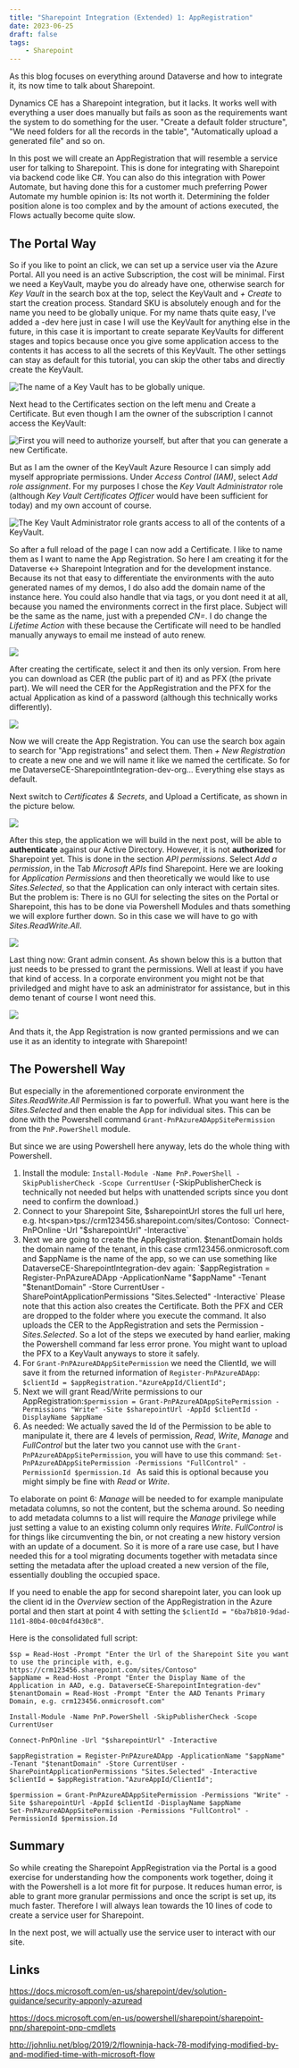 ```yaml
---
title: "Sharepoint Integration (Extended) 1: AppRegistration"
date: 2023-06-25
draft: false
tags: 
    - Sharepoint
---
```


As this blog focuses on everything around Dataverse and how to integrate it, its now time to talk about Sharepoint. 

Dynamics CE has a Sharepoint integration, but it lacks. It works well with everything a user does manually but fails as soon as the requirements want the system to do something for the user. "Create a default folder structure", "We need folders for all the records in the table", "Automatically upload a generated file" and so on. 

In this post we will create an AppRegistration that will resemble a service user for talking to Sharepoint. This is done for integrating with Sharepoint via backend code like C#. You can also do this integration with Power Automate, but having done this for a customer much preferring Power Automate my humble opinion is: Its not worth it. Determining the folder position alone is too complex and by the amount of actions executed, the Flows actually become quite slow. 

## The Portal Way
So if you like to point an click, we can set up a service user via the Azure Portal. All you need is an active Subscription, the cost will be minimal.
First we need a KeyVault, maybe you do already have one, otherwise search for _Key Vault_ in the search box at the top, select the KeyVault and _+ Create_ to start the creation process. Standard SKU is absolutely enough and for the name you need to be globally unique. For my name thats quite easy, I've added a -dev here just in case I will use the KeyVault for anything else in the future, in this case it is important to create separate KeyVaults for different stages and topics because once you give some application access to the contents it has access to all the secrets of this KeyVault. The other settings can stay as default for this tutorial, you can skip the other tabs and directly create the KeyVault.

![The name of a Key Vault has to be globally unique.](CreateKeyVault.png)

Next head to the Certificates section on the left menu and Create a Certificate. But even though I am the owner of the subscription I cannot access the KeyVault:

![First you will need to authorize yourself, but after that you can generate a new Certificate.](GenerateCertificate.png)

But as I am the owner of the KeyVault Azure Resource I can simply add myself appropriate permissions. Under _Access Control (IAM)_, select _Add role assignment_. For my purposes I chose the _Key Vault Administrator_ role (although _Key Vault Certificates Officer_ would have been sufficient for today) and my own account of course.

![The _Key Vault Administrator_ role grants access to all of the contents of a KeyVault.](AddRole.png)

So after a full reload of the page I can now add a Certificate. I like to name them as I want to name the App Registration. So here I am creating it for the Dataverse <-> Sharepoint Integration and for the development instance. Because its not that easy to differentiate the environments with the auto generated names of my demos, I do also add the domain name of the instance here. You could also handle that via tags, or you dont need it at all, because you named the environments correct in the first place. Subject will be the same as the name, just with a prepended _CN=_. I do change the _Lifetime Action_ with these because the Certificate will need to be handled manually anyways to email me instead of auto renew. 

![](NewCertificate.png)

After creating the certificate, select it and then its only version. From here you can download as CER (the public part of it) and as PFX (the private part). We will need the CER for the AppRegistration and the PFX for the actual Application as kind of a password (although this technically works differently).

![](Download.png)

Now we will create the App Registration. You can use the search box again to search for "App registrations" and select them. Then _+ New Registration_ to create a new one and we will name it like we named the certificate. So for me DataverseCE-SharepointIntegration-dev-org... Everything else stays as default. 

Next switch to _Certificates & Secrets_, and Upload a Certificate, as shown in the picture below.

![](Upload.png)

After this step, the application we will build in the next post, will be able to **authenticate** against our Active Directory. However, it is not **authorized** for Sharepoint yet. This is done in the section _API permissions_. Select _Add a permission_, in the Tab _Microsoft APIs_ find Sharepoint. Here we are looking for _Application Permissions_ and then theoretically we would like to use _Sites.Selected_, so that the Application can only interact with certain sites. But the problem is: There is no GUI for selecting the sites on the Portal or Sharepoint, this has to be done via Powershell Modules and thats something we will explore further down. So in this case we will have to go with _Sites.ReadWrite.All_.

![](AddPermission.png)

Last thing now: Grant admin consent. As shown below this is a button that just needs to be pressed to grant the permissions. Well at least if you have that kind of access. In a corporate environment you might not be that priviledged and might have to ask an administrator for assistance, but in this demo tenant of course I wont need this.

![](Grant.png)

And thats it, the App Registration is now granted permissions and we can use it as an identity to integrate with Sharepoint!

## The Powershell Way
But especially in the aforementioned corporate environment the _Sites.ReadWrite.All_ Permission is far to powerfull. What you want here is the _Sites.Selected_ and then enable the App for individual sites.
This can be done with the Powershell command `Grant-PnPAzureADAppSitePermission` from the `PnP.PowerShell` module. 

But since we are using Powershell here anyway, lets do the whole thing with Powershell.
1. Install the module: `Install-Module -Name PnP.PowerShell -SkipPublisherCheck -Scope CurrentUser` (-SkipPublisherCheck is technically not needed but helps with unattended scripts since you dont need to confirm the download.)
2. Connect to your Sharepoint Site, $sharepointUrl stores the full url here, e.g. ht<span>tps://crm123456.sharepoint.com/sites/Contoso: `Connect-PnPOnline -Url "$sharepointUrl" -Interactive`
3. Next we are going to create the AppRegistration. $tenantDomain holds the domain name of the tenant, in this case crm123456.onmicrosoft.com and $appName is the name of the app, so we can use something like DataverseCE-SharepointIntegration-dev again: `$appRegistration = Register-PnPAzureADApp -ApplicationName "$appName" -Tenant "$tenantDomain" -Store CurrentUser -SharePointApplicationPermissions "Sites.Selected" -Interactive`
Please note that this action also creates the Certificate. Both the PFX and CER are dropped to the folder where you execute the command. It also uploads the CER to the AppRegistration and sets the Permission - _Sites.Selected_. So a lot of the steps we executed by hand earlier, making the Powershell command far less error prone.
You might want to upload the PFX to a KeyVault anyways to store it safely.
4. For `Grant-PnPAzureADAppSitePermission` we need the ClientId, we will save it from the returned information of `Register-PnPAzureADApp`: `$clientId = $appRegistration."AzureAppId/ClientId";`
5. Next we will grant Read/Write permissions to our AppRegistration:`$permission = Grant-PnPAzureADAppSitePermission -Permissions "Write" -Site $sharepointUrl -AppId $clientId -DisplayName $appName`
6. As needed: We actually saved the Id of the Permission to be able to manipulate it, there are 4 levels of permission, _Read_, _Write_, _Manage_ and _FullControl_ but the later two you cannot use with the `Grant-PnPAzureADAppSitePermission`, you will have to use this command: `Set-PnPAzureADAppSitePermission -Permissions "FullControl" -PermissionId $permission.Id `
As said this is optional because you might simply be fine with _Read_ or _Write_.

To elaborate on point 6: _Manage_ will be needed to for example manipulate metadata columns, so not the content, but the schema around. So needing to add metadata columns to a list will require the _Manage_ privilege while just setting a value to an existing column only requires _Write_. _FullControl_ is for things like circumventing the bin, or not creating a new history version with an update of a document. So it is more of a rare use case, but I have needed this for a tool migrating documents together with metadata since setting the metadata after the upload created a new version of the file, essentially doubling the occupied space.

If you need to enable the app for second sharepoint later, you can look up the client id in the _Overview_ section of the AppRegistration in the Azure portal and then start at point 4 with setting the `$clientId = "6ba7b810-9dad-11d1-80b4-00c04fd430c8"`.

Here is the consolidated full script:

```
$sp = Read-Host -Prompt "Enter the Url of the Sharepoint Site you want to use the principle with, e.g. https://crm123456.sharepoint.com/sites/Contoso"
$appName = Read-Host -Prompt "Enter the Display Name of the Application in AAD, e.g. DataverseCE-SharepointIntegration-dev"
$tenantDomain = Read-Host -Prompt "Enter the AAD Tenants Primary Domain, e.g. crm123456.onmicrosoft.com"

Install-Module -Name PnP.PowerShell -SkipPublisherCheck -Scope CurrentUser

Connect-PnPOnline -Url "$sharepointUrl" -Interactive

$appRegistration = Register-PnPAzureADApp -ApplicationName "$appName" -Tenant "$tenantDomain" -Store CurrentUser -SharePointApplicationPermissions "Sites.Selected" -Interactive
$clientId = $appRegistration."AzureAppId/ClientId";

$permission = Grant-PnPAzureADAppSitePermission -Permissions "Write" -Site $sharepointUrl -AppId $clientId -DisplayName $appName
Set-PnPAzureADAppSitePermission -Permissions "FullControl" -PermissionId $permission.Id 
```

## Summary
So while creating the Sharepoint AppRegistration via the Portal is a good exercise for understanding how the components work together, doing it with the Powershell is a lot more fit for purpose. It reduces human error, is able to grant more granular permissions and once the script is set up, its much faster. Therefore I will always lean towards the 10 lines of code to create a service user for Sharepoint.

In the next post, we will actually use the service user to interact with our site. 

## Links
https://docs.microsoft.com/en-us/sharepoint/dev/solution-guidance/security-apponly-azuread

https://docs.microsoft.com/en-us/powershell/sharepoint/sharepoint-pnp/sharepoint-pnp-cmdlets

http://johnliu.net/blog/2019/2/flowninja-hack-78-modifying-modified-by-and-modified-time-with-microsoft-flow 